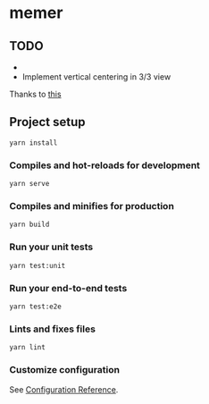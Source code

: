 # memer

## TODO

*
* Implement vertical centering in 3/3 view

Thanks to [this](https://medium.com/js-dojo/how-to-solve-vue-js-prod-build-assets-relative-path-problem-71f91138dd79)

## Project setup
```
yarn install
```

### Compiles and hot-reloads for development
```
yarn serve
```

### Compiles and minifies for production
```
yarn build
```

### Run your unit tests
```
yarn test:unit
```

### Run your end-to-end tests
```
yarn test:e2e
```

### Lints and fixes files
```
yarn lint
```

### Customize configuration
See [Configuration Reference](https://cli.vuejs.org/config/).
